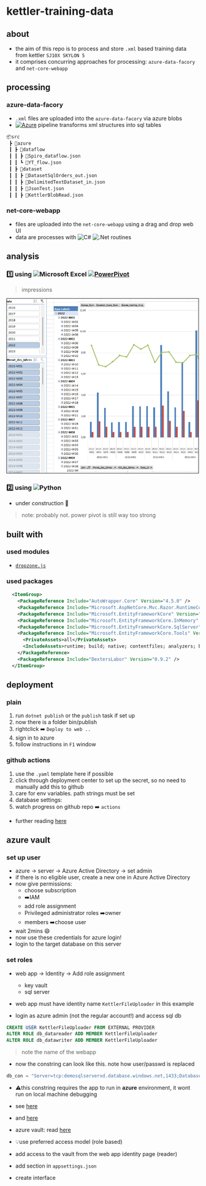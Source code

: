 # kettler-training-data

## about

- the aim of this repo is to process and store `.xml` based training data from kettler `SJ10X SKYLON 5`
- it comprises concurring approaches for processing: `azure-data-facory` and `net-core-webapp`

## processing

### azure-data-facory

- `.xml` files are uploaded into the `azure-data-facory` via azure blobs
- [![Azure](https://badgen.net/badge/icon/azure?icon=azure&label)](https://azure.microsoft.com) pipeline transforms xml structures into sql tables

```python
📦src
 ┣ 📂azure
 ┃ ┣ 📂dataflow
 ┃ ┃ ┣ 📜Spiro_dataflow.json
 ┃ ┃ ┗ 📜YT_flow.json
 ┃ ┣ 📂dataset
 ┃ ┃ ┣ 📜DatasetSqlOrders_out.json
 ┃ ┃ ┣ 📜DelimitedTextDataset_in.json
 ┃ ┃ ┣ 📜JsonTest.json
 ┃ ┃ ┣ 📜KettlerBlobRead.json
```

### net-core-webapp

- files are uploaded into the `net-core-webapp` using a drag and drop web UI
- data are processes with ![C#](https://img.shields.io/badge/c%23-%23239120.svg?style=flat&logo=c-sharp&logoColor=white) ![.Net](https://img.shields.io/badge/.NET-5C2D91?style=flat&logo=.net&logoColor=white) routines

## analysis

### 1️⃣ using ![Microsoft Excel](https://img.shields.io/badge/Microsoft_Excel-217346?style=flat&logo=microsoft-excel&logoColor=white) [![PowerPivot](https://badgen.net/badge/icon/powerpivot?icon=powerpivot&label)](https://www.powerpivot.com/)

> impressions

<img src="docs/img/2023-02-05-12-58-53.png" alt="impression" width=500 border=1 /><br/>

### 2️⃣ using ![Python](https://img.shields.io/badge/python-3670A0?style=flat&logo=python&logoColor=ffdd54)

- under construction 🚧

> note: probably not. power pivot is still way too strong

## built with

### used modules

- [`dropzone.js`](https://www.dropzonejs.com/)

### used packages

```xml
  <ItemGroup>
    <PackageReference Include="AutoWrapper.Core" Version="4.5.0" />
    <PackageReference Include="Microsoft.AspNetCore.Mvc.Razor.RuntimeCompilation" Version="7.0.2" />
    <PackageReference Include="Microsoft.EntityFrameworkCore" Version="7.0.2" />
    <PackageReference Include="Microsoft.EntityFrameworkCore.InMemory" Version="7.0.2" />
    <PackageReference Include="Microsoft.EntityFrameworkCore.SqlServer" Version="7.0.2" />
    <PackageReference Include="Microsoft.EntityFrameworkCore.Tools" Version="7.0.2">
      <PrivateAssets>all</PrivateAssets>
      <IncludeAssets>runtime; build; native; contentfiles; analyzers; buildtransitive</IncludeAssets>
    </PackageReference>
    <PackageReference Include="DextersLabor" Version="0.9.2" />
  </ItemGroup>
```

## deployment

### plain

1. run `dotnet publish` or the `publish` task if set up
1. now there is a folder bin/publish
1. rightclick ➡️ `Deploy to web ..`
1. sign in to azure
1. follow instructions in `F1` window

### github actions

1. use the `.yaml` template here if possible
2. click through deployment center to set up the secret, so no need to manually add this to github
3. care for env variables. path strings must be set
4. database settings:
5. watch progress on github repo ➡️ `actions`

- further reading [here](https://learn.microsoft.com/en-us/azure/app-service/deploy-github-actions?tabs=applevel)

## azure vault

### set up user

- azure -> server -> Azure Active Directory -> set admin
- if there is no eligible user, create a new one in Azure Active Directory
- now give permissions:
  - choose subscription
  - ➡️IAM
  - add role assignment
  - Privileged administrator roles ➡️owner
  - members ➡️choose user
- wait 2mins 😄
- now use these credentials for azure login!
- login to the target database on this server

### set roles

- web app -> Identity -> Add role assignment

  - key vault
  - sql server

- web app must have identity name `KettlerFileUploader` in this example
- login as azure admin (not the regular account!) and access sql db

```sql
CREATE USER KettlerFileUploader FROM EXTERNAL PROVIDER
ALTER ROLE db_datareader ADD MEMBER KettlerFileUploader
ALTER ROLE db_datawriter ADD MEMBER KettlerFileUploader
```

> note the name of the webapp

- now the constring can look like this. note how user/passwd is replaced

```csharp
db_con = "Server=tcp:demosqlserverxd.database.windows.net,1433;Database=DemoSqlDb;Authentication=Active Directory Managed Identity;Trusted_Connection=False;Encrypt=True;PersistSecurityInfo=True;";
```

- ⚠️this constring requires the app to run in **azure** environment, it wont run on local machine debugging

- see [here](https://www.codemag.com/Article/2107041/Eliminate-Secrets-from-Your-Applications-with-Azure-Managed-Identity)
- and [here](https://mderriey.com/2021/07/23/new-easy-way-to-use-aad-auth-with-azure-sql/)

- azure vault: read [here](https://www.loginradius.com/blog/engineering/guest-post/using-azure-key-vault-with-an-azure-web-app-in-c-sharp/)
- 💡use preferred access model (role based)
- add access to the vault from the web app identity page (reader)
- add section in `appsettings.json`
- create interface
